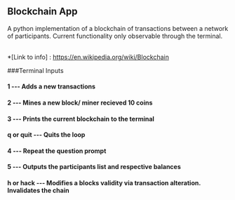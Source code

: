## Blockchain App

A python implementation of a blockchain of transactions between a network of participants. Current functionality only observable through the terminal. <br><br/>

*[Link to info] : https://en.wikipedia.org/wiki/Blockchain


###Terminal Inputs

#### 1 --- Adds a new transactions

#### 2 --- Mines a new block/ miner recieved 10 coins

#### 3 --- Prints the current blockchain to the terminal

#### q or quit  --- Quits the loop

#### 4  --- Repeat the question prompt

#### 5 --- Outputs the participants list and respective balances

#### h or hack --- Modifies  a blocks validity via transaction alteration. Invalidates the chain

